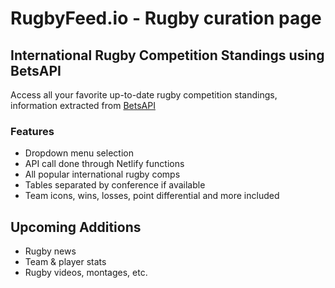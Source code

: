 # RugbyFeed.io - Rugby curation page

## International Rugby Competition Standings using BetsAPI

Access all your favorite up-to-date rugby competition standings, information extracted from [BetsAPI](https://betsapi.com/)

### Features

  - Dropdown menu selection
  - API call done through Netlify functions
  - All popular international rugby comps
  - Tables separated by conference if available
  - Team icons, wins, losses, point differential and more included

## Upcoming Additions
  - Rugby news
  - Team & player stats
  - Rugby videos, montages, etc.
